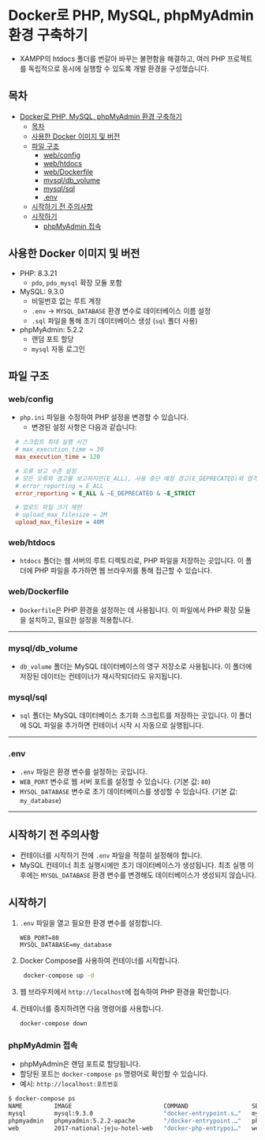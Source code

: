 # Docker로 PHP, MySQL, phpMyAdmin 환경 구축하기

- XAMPP의 htdocs 폴더를 번갈아 바꾸는 불편함을 해결하고, 여러 PHP 프로젝트를 독립적으로 동시에 실행할 수 있도록 개발 환경을 구성했습니다.

## 목차

- [Docker로 PHP, MySQL, phpMyAdmin 환경 구축하기](#docker로-php-mysql-phpmyadmin-환경-구축하기)
  - [목차](#목차)
  - [사용한 Docker 이미지 및 버전](#사용한-docker-이미지-및-버전)
  - [파일 구조](#파일-구조)
    - [web/config](#webconfig)
    - [web/htdocs](#webhtdocs)
    - [web/Dockerfile](#webdockerfile)
    - [mysql/db\_volume](#mysqldb_volume)
    - [mysql/sql](#mysqlsql)
    - [.env](#env)
  - [시작하기 전 주의사항](#시작하기-전-주의사항)
  - [시작하기](#시작하기)
    - [phpMyAdmin 접속](#phpmyadmin-접속)

## 사용한 Docker 이미지 및 버전

- PHP: 8.3.21
  - `pdo`, `pdo_mysql` 확장 모듈 포함
- MySQL: 9.3.0
  - 비밀번호 없는 루트 계정
  - `.env` -> `MYSQL_DATABASE` 환경 변수로 데이터베이스 이름 설정
  - `.sql` 파일을 통해 초기 데이터베이스 생성 (`sql` 폴더 사용)
- phpMyAdmin: 5.2.2
  - 랜덤 포트 할당
  - `mysql` 자동 로그인

## 파일 구조

### web/config

- `php.ini` 파일을 수정하여 PHP 설정을 변경할 수 있습니다.
  - 변경된 설정 사항은 다음과 같습니다:

```ini
  # 스크립트 최대 실행 시간
  # max_execution_time = 30
  max_execution_time = 120

  # 오류 보고 수준 설정
  # 모든 오류와 경고를 보고하지만(E_ALL), 사용 중단 예정 경고(E_DEPRECATED)와 엄격한 규칙 위반 경고(E_STRICT)는 제외합니다.
  # error_reporting = E_ALL
  error_reporting = E_ALL & ~E_DEPRECATED & ~E_STRICT

  # 업로드 파일 크기 제한
  # upload_max_filesize = 2M
  upload_max_filesize = 40M
```

### web/htdocs

- `htdocs` 폴더는 웹 서버의 루트 디렉토리로, PHP 파일을 저장하는 곳입니다. 이 폴더에 PHP 파일을 추가하면 웹 브라우저를 통해 접근할 수 있습니다.

### web/Dockerfile

- `Dockerfile`은 PHP 환경을 설정하는 데 사용됩니다. 이 파일에서 PHP 확장 모듈을 설치하고, 필요한 설정을 적용합니다.

---

### mysql/db_volume

- `db_volume` 폴더는 MySQL 데이터베이스의 영구 저장소로 사용됩니다. 이 폴더에 저장된 데이터는 컨테이너가 재시작되더라도 유지됩니다.

### mysql/sql

- `sql` 폴더는 MySQL 데이터베이스 초기화 스크립트를 저장하는 곳입니다. 이 폴더에 SQL 파일을 추가하면 컨테이너 시작 시 자동으로 실행됩니다.

---

### .env

- `.env` 파일은 환경 변수를 설정하는 곳입니다.
- `WEB_PORT` 변수로 웹 서버 포트를 설정할 수 있습니다. (기본 값: `80`)
- `MYSQL_DATABASE` 변수로 초기 데이터베이스를 생성할 수 있습니다. (기본 값: `my_database`)

---

## 시작하기 전 주의사항

- 컨테이너를 시작하기 전에 `.env` 파일을 적절히 설정해야 합니다.
- MySQL 컨테이너 최초 실행시에만 초기 데이터베이스가 생성됩니다. 최초 실행 이후에는 `MYSQL_DATABASE` 환경 변수를 변경해도 데이터베이스가 생성되지 않습니다.

## 시작하기

1. `.env` 파일을 열고 필요한 환경 변수를 설정합니다.

   ```dotenv
   WEB_PORT=80
   MYSQL_DATABASE=my_database
   ```

2. Docker Compose를 사용하여 컨테이너를 시작합니다.

   ```bash
    docker-compose up -d
   ```

3. 웹 브라우저에서 `http://localhost`에 접속하여 PHP 환경을 확인합니다.

4. 컨테이너를 중지하려면 다음 명령어를 사용합니다.

   ```bash
   docker-compose down
   ```

### phpMyAdmin 접속

- phpMyAdmin은 랜덤 포트로 할당됩니다.
- 할당된 포트는 `docker-compose ps` 명령어로 확인할 수 있습니다.
- 예시: `http://localhost:포트번호`

```bash
$ docker-compose ps
NAME         IMAGE                          COMMAND                  SERVICE      CREATED         STATUS         PORTS
mysql        mysql:9.3.0                    "docker-entrypoint.s…"   mysql        3 minutes ago   Up 3 minutes   3306/tcp, 33060/tcp
phpmyadmin   phpmyadmin:5.2.2-apache        "/docker-entrypoint.…"   phpmyadmin   3 minutes ago   Up 3 minutes   0.0.0.0:32776->80/tcp
web          2017-national-jeju-hotel-web   "docker-php-entrypoi…"   web          3 minutes ago   Up 3 minutes   0.0.0.0:80->80/tcp
```
